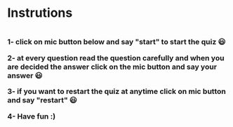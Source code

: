 <h1>Instrutions<h1>
<h3>1- click on mic button below and say "start" to start the quiz 😃

2- at every question read the question carefully and when you are decided the answer click on the mic button and say your answer 😃

3- if you want to restart the quiz at anytime click on mic button and say "restart" 😃

4- Have fun :)<h3>
